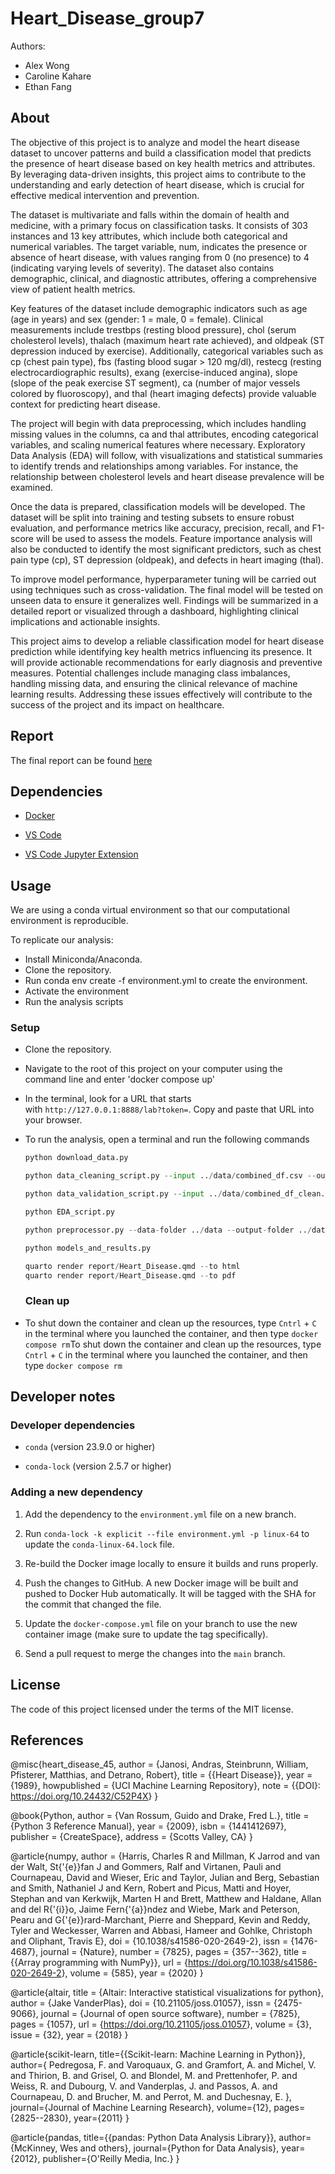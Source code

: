 # Heart_Disease_group7

Authors:

-   Alex Wong
-   Caroline Kahare
-   Ethan Fang

## About

The objective of this project is to analyze and model the heart disease dataset to uncover patterns and build a classification model that predicts the presence of heart disease based on key health metrics and attributes. By leveraging data-driven insights, this project aims to contribute to the understanding and early detection of heart disease, which is crucial for effective medical intervention and prevention.

The dataset is multivariate and falls within the domain of health and medicine, with a primary focus on classification tasks. It consists of 303 instances and 13 key attributes, which include both categorical and numerical variables. The target variable, num, indicates the presence or absence of heart disease, with values ranging from 0 (no presence) to 4 (indicating varying levels of severity). The dataset also contains demographic, clinical, and diagnostic attributes, offering a comprehensive view of patient health metrics.

Key features of the dataset include demographic indicators such as age (age in years) and sex (gender: 1 = male, 0 = female). Clinical measurements include trestbps (resting blood pressure), chol (serum cholesterol levels), thalach (maximum heart rate achieved), and oldpeak (ST depression induced by exercise). Additionally, categorical variables such as cp (chest pain type), fbs (fasting blood sugar \> 120 mg/dl), restecg (resting electrocardiographic results), exang (exercise-induced angina), slope (slope of the peak exercise ST segment), ca (number of major vessels colored by fluoroscopy), and thal (heart imaging defects) provide valuable context for predicting heart disease.

The project will begin with data preprocessing, which includes handling missing values in the columns, ca and thal attributes, encoding categorical variables, and scaling numerical features where necessary. Exploratory Data Analysis (EDA) will follow, with visualizations and statistical summaries to identify trends and relationships among variables. For instance, the relationship between cholesterol levels and heart disease prevalence will be examined.

Once the data is prepared, classification models will be developed. The dataset will be split into training and testing subsets to ensure robust evaluation, and performance metrics like accuracy, precision, recall, and F1-score will be used to assess the models. Feature importance analysis will also be conducted to identify the most significant predictors, such as chest pain type (cp), ST depression (oldpeak), and defects in heart imaging (thal).

To improve model performance, hyperparameter tuning will be carried out using techniques such as cross-validation. The final model will be tested on unseen data to ensure it generalizes well. Findings will be summarized in a detailed report or visualized through a dashboard, highlighting clinical implications and actionable insights.

This project aims to develop a reliable classification model for heart disease prediction while identifying key health metrics influencing its presence. It will provide actionable recommendations for early diagnosis and preventive measures. Potential challenges include managing class imbalances, handling missing data, and ensuring the clinical relevance of machine learning results. Addressing these issues effectively will contribute to the success of the project and its impact on healthcare.

## Report

The final report can be found [here](docs/final_report.html)

## Dependencies

-   [Docker](https://www.docker.com/)

-   [VS Code](https://code.visualstudio.com/download)

-   [VS Code Jupyter Extension](https://marketplace.visualstudio.com/items?itemName=ms-toolsai.jupyter)

## Usage

We are using a conda virtual environment so that our computational environment is reproducible.

To replicate our analysis:

-   Install Miniconda/Anaconda.
-   Clone the repository.
-   Run conda env create -f environment.yml to create the environment.
-   Activate the environment
-   Run the analysis scripts

### Setup

-   Clone the repository.

-   Navigate to the root of this project on your computer using the command line and enter 'docker compose up'

-   In the terminal, look for a URL that starts with `http://127.0.0.1:8888/lab?token=`. Copy and paste that URL into your browser.

-   To run the analysis, open a terminal and run the following commands

    ``` python
    python download_data.py

    python data_cleaning_script.py --input ../data/combined_df.csv --output ../data/combined_df_clean.csv

    python data_validation_script.py --input ../data/combined_df_clean.csv

    python EDA_script.py

    python preprocessor.py --data-folder ../data --output-folder ../data

    python models_and_results.py

    quarto render report/Heart_Disease.qmd --to html
    quarto render report/Heart_Disease.qmd --to pdf
    ```

    <div>

    ### Clean up

    </div>

-   To shut down the container and clean up the resources, type `Cntrl` + `C` in the terminal where you launched the container, and then type `docker compose rm`To shut down the container and clean up the resources, type `Cntrl` + `C` in the terminal where you launched the container, and then type `docker compose rm`

## Developer notes

### Developer dependencies

-   `conda` (version 23.9.0 or higher)

-   `conda-lock` (version 2.5.7 or higher)

### Adding a new dependency

1.  Add the dependency to the `environment.yml` file on a new branch.

2.  Run `conda-lock -k explicit --file environment.yml -p linux-64` to update the `conda-linux-64.lock` file.

3.  Re-build the Docker image locally to ensure it builds and runs properly.

4.  Push the changes to GitHub. A new Docker image will be built and pushed to Docker Hub automatically. It will be tagged with the SHA for the commit that changed the file.

5.  Update the `docker-compose.yml` file on your branch to use the new container image (make sure to update the tag specifically).

6.  Send a pull request to merge the changes into the `main` branch.

## License

The code of this project licensed under the terms of the MIT license.

## References

@misc{heart_disease_45, author = {Janosi, Andras, Steinbrunn, William, Pfisterer, Matthias, and Detrano, Robert}, title = {{Heart Disease}}, year = {1989}, howpublished = {UCI Machine Learning Repository}, note = {{DOI}: <https://doi.org/10.24432/C52P4X>} }

@book{Python, author = {Van Rossum, Guido and Drake, Fred L.}, title = {Python 3 Reference Manual}, year = {2009}, isbn = {1441412697}, publisher = {CreateSpace}, address = {Scotts Valley, CA} }

@article{numpy, author = {Harris, Charles R and Millman, K Jarrod and van der Walt, St{'{e}}fan J and Gommers, Ralf and Virtanen, Pauli and Cournapeau, David and Wieser, Eric and Taylor, Julian and Berg, Sebastian and Smith, Nathaniel J and Kern, Robert and Picus, Matti and Hoyer, Stephan and van Kerkwijk, Marten H and Brett, Matthew and Haldane, Allan and del R{'{i}}o, Jaime Fern{'{a}}ndez and Wiebe, Mark and Peterson, Pearu and G{'{e}}rard-Marchant, Pierre and Sheppard, Kevin and Reddy, Tyler and Weckesser, Warren and Abbasi, Hameer and Gohlke, Christoph and Oliphant, Travis E}, doi = {10.1038/s41586-020-2649-2}, issn = {1476-4687}, journal = {Nature}, number = {7825}, pages = {357--362}, title = {{Array programming with NumPy}}, url = {<https://doi.org/10.1038/s41586-020-2649-2>}, volume = {585}, year = {2020} }

@article{altair, title = {Altair: Interactive statistical visualizations for python}, author = {Jake VanderPlas}, doi = {10.21105/joss.01057}, issn = {2475-9066}, journal = {Journal of open source software}, number = {7825}, pages = {1057}, url = {<https://doi.org/10.21105/joss.01057>}, volume = {3}, issue = {32}, year = {2018} }

@article{scikit-learn, title={{Scikit-learn: Machine Learning in Python}}, author={ Pedregosa, F. and Varoquaux, G. and Gramfort, A. and Michel, V. and Thirion, B. and Grisel, O. and Blondel, M. and Prettenhofer, P. and Weiss, R. and Dubourg, V. and Vanderplas, J. and Passos, A. and Cournapeau, D. and Brucher, M. and Perrot, M. and Duchesnay, E. }, journal={Journal of Machine Learning Research}, volume={12}, pages={2825--2830}, year={2011} }

@article{pandas, title={{pandas: Python Data Analysis Library}}, author={McKinney, Wes and others}, journal={Python for Data Analysis}, year={2012}, publisher={O'Reilly Media, Inc.} }
